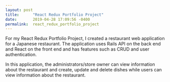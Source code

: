 ```yaml
---
layout: post
title:      "React Redux Portfolio Project"
date:       2019-04-28 17:09:56 -0400
permalink:  react_redux_portfolio_project
---
```



For my React Redux Portfolio Project, I created a restaurant web application for a Japanese restaurant. The application uses Rails API on the back end and React on the front end and has features such as CRUD and user authentication. 

In this application, the administrators/store owner can view information about the restaurant and create, update and delete dishes while users can view information about the restaurant.

